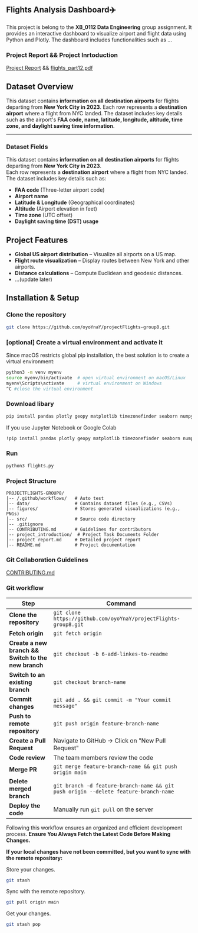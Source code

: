 
## Flights Analysis Dashboard✈️
This project is belong to the **XB_0112 Data Engineering** group assignment. It provides an interactive dashboard to visualize airport and flight data using Python and Plotly. The dashboard includes functionalities such as ...
### Project Report && Project Inrtoduction
[Project Report](project%20report.md) && [flights_part12.pdf](project_introduction/flights_part12.pdf) 

## Dataset Overview
This dataset contains **information on all destination airports** for flights departing from **New York City in 2023**. Each row represents a **destination airport** where a flight from NYC landed. The dataset includes key details such as the airport's **FAA code, name, latitude, longitude, altitude, time zone, and daylight saving time information**.

---

### Dataset Fields
This dataset contains **information on all destination airports** for flights departing from **New York City in 2023**.  
Each row represents a **destination airport** where a flight from NYC landed. The dataset includes key details such as:
- **FAA code** (Three-letter airport code)
- **Airport name**
- **Latitude & Longitude** (Geographical coordinates)
- **Altitude** (Airport elevation in feet)
- **Time zone** (UTC offset)
- **Daylight saving time (DST) usage**

## Project Features
- **Global US airport distribution** – Visualize all airports on a US map.
- **Flight route visualization** – Display routes between New York and other airports.
- **Distance calculations** – Compute Euclidean and geodesic distances.
- ...(update later)

## Installation & Setup
### Clone the repository
```bash
git clone https://github.com/oyoYnaY/projectFlights-group8.git
```

### [optional] Create a virtual environment and activate it
Since macOS restricts global pip installation, the best solution is to create a virtual environment:
```bash
python3 -m venv myenv
source myenv/bin/activate  # open virtual environment on macOS/Linux
myenv\Scripts\activate     # virtual environment on Windows
^C #close the virtual environment
```

### Download libary
```bash
pip install pandas plotly geopy matplotlib timezonefinder seaborn numpy scikit-learn networkx dash math
```
If you use Jupyter Notebook or Google Colab
```bash
!pip install pandas plotly geopy matplotlib timezonefinder seaborn numpy scikit-learn networkx dash math
```
### Run
```bash
python3 flights.py
```

### Project Structure
```
PROJECTFLIGHTS-GROUP8/
|-- /.github/workflows/   # Auto test
│-- data/                 # Contains dataset files (e.g., CSVs)
│-- figures/              # Stores generated visualizations (e.g., PNGs)
│-- src/                  # Source code directory 
│-- .gitignore            
│-- CONTRIBUTING.md       # Guidelines for contributors
│-- project_introduction/  # Project Task Documents Folder
│-- project report.md     # Detailed project report
│-- README.md             # Project documentation
```
### Git Collaboration Guidelines
[CONTRIBUTING.md](CONTRIBUTING.md)

### Git workflow
| Step | Command |
|------|---------|
| **Clone the repository** | `git clone https://github.com/oyoYnaY/projectFlights-group8.git` |
| **Fetch origin** | `git fetch origin` |
| **Create a new branch && Switch to the new branch** | `git checkout -b 6-add-linkes-to-readme` |
| **Switch to an existing branch** | `git checkout branch-name` |
| **Commit changes** | `git add . && git commit -m "Your commit message"` |
| **Push to remote repository** | `git push origin feature-branch-name` |
| **Create a Pull Request** | Navigate to GitHub → Click on "New Pull Request" |
| **Code review** | The team members review the code |
| **Merge PR** | `git merge feature-branch-name && git push origin main` |
| **Delete merged branch** | `git branch -d feature-branch-name && git push origin --delete feature-branch-name` |
| **Deploy the code** | Manually run `git pull` on the server |

Following this workflow ensures an organized and efficient development process. **Ensure You Always Fetch the Latest Code Before Making Changes.**

**If your local changes have not been committed, but you want to sync with the remote repository:**

Store your changes.
```bash
git stash
```
Sync with the remote repository.
```bash
git pull origin main
```
Get your changes.
```bash
git stash pop
```



